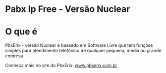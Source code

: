 # Pabx Ip Free - Versão Nuclear

# O que é
PbxErix - versão Nuclear é  baseado em Software Livre que tem funções simples para atendimento telefônico  de qualquer pequena, media ou grande empresa

Conheça mais no site do PbxErix: www.pbxerix.com.br
